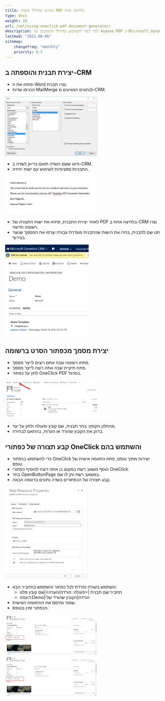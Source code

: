 ```yaml
---
title: שימוש במחולל מסמכי PDF בלחיצה אחת
type: docs
weight: 10
url: /net/using-oneclick-pdf-document-generator/
description: למד כיצד להשתמש במחולל המסמכים של Aspose.PDF ב-Microsoft Dynamics
lastmod: "2021-06-05"
sitemap:
    changefreq: "monthly"
    priority: 0.5
---
```


## יצירת תבנית והוספתה ב-CRM

- פתחו את ה-Word וצרו תבנית.
- הכניסו שדות MailMerge לנתונים המגיעים מ-CRM.

![הכנסת שדות MailMerge](using-oneclick-pdf-document-generator_1.png)

- ודאו ששם השדה תואם בדיוק לשדה ב-CRM.
- התבניות ספציפיות לשימוש עם ישות יחידה.

![תבנית דוגמא](using-oneclick-pdf-document-generator_2.png)

- לאחר יצירת התבנית, פתחו את ישות התצורה של PDF בלחיצה אחת ב-CRM וצרו רשומה חדשה.
- תנו שם לתבנית, בחרו את הישות שהתבנית מוגדרת עבורה וצרפו את המסמך שנוצר בצירוף.

![בחירת תבנית](using-oneclick-pdf-document-generator_3.png)

## יצירת מסמך מכפתור הסרט ברשומה

- פתחו רשומה שבה אתם רוצים לייצר מסמך.
- פתח תיקייה שבה אתה רוצה לייצר מסמך.
- לחץ על כפתור OneClick PDF בסרגל.

![לחץ על OneClick PDF](using-oneclick-pdf-document-generator_4.png)

- מהחלון הקופץ: בחר תבנית, שם קובץ ופעולה ולחץ על יצר.
- בדוק את הקובץ שהורד או הערות, בהתאם לבחירה.

## קבע תצורה של כפתורי OneClick והשתמש בהם

- כדי להשתמש בכפתור OneClick ישירות מתוך טופס, פתח התאמה אישית של טופס.
- הוסף משאב רשת במקום בו אתה רוצה להוסיף כפתורי OneClick.
- בחר OpenButtonPage במשאב רשת ותן לו שם.
- קבע תצורה של הכפתורים בשדה נתונים בדוגמה הבאה.

![תכונות משאב רשת](using-oneclick-pdf-document-generator_5.png)

- השתמש בשורה נפרדת לכל כפתור והשתמש בתחביר הבא:
  - תחביר:שם תבנית |<פעולה: הורדה/הערה>|שם קובץ פלט
  - דוגמה:Demo|הורדה|הקובץ שהורד שלי
- שמור ופרסם את ההתאמה האישית.
- הכפתור זמין בטופס.

![הכפתור זמין בטופס](using-oneclick-pdf-document-generator_6.png)
![כפתור זמין בטופס](using-oneclick-pdf-document-generator_6.png)
